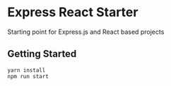 # Express React Starter

Starting point for Express.js and React based projects

## Getting Started

    yarn install
    npm run start